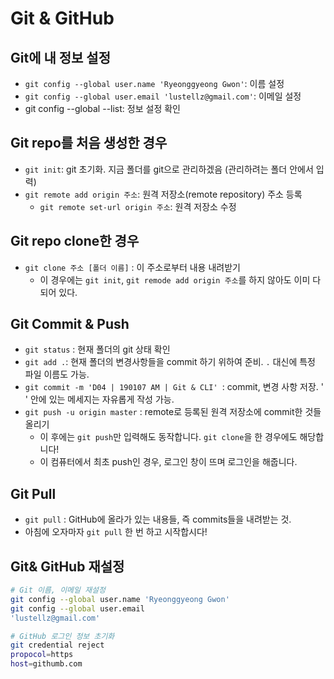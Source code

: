# Git & GitHub

## Git에 내 정보 설정

- `git config --global user.name 'Ryeonggyeong Gwon'`: 이름 설정
- `git config --global user.email 'lustellz@gmail.com'`: 이메일 설정
- git config --global --list: 정보 설정 확인

## Git repo를 처음 생성한 경우

- `git init`: git 초기화. 지금 폴더를 git으로 관리하겠음 (관리하려는 폴더 안에서 입력)
- `git remote add origin 주소`: 원격 저장소(remote repository) 주소 등록
  - `git remote set-url origin 주소`: 원격 저장소 수정

## Git repo clone한 경우

- `git clone 주소 [폴더 이름]` : 이 주소로부터 내용 내려받기
  - 이 경우에는 `git init`, `git remode add origin 주소`를 하지 않아도 이미 다 되어 있다.

## Git Commit & Push

- `git status` : 현재 폴더의 git 상태 확인
- `git add .`: 현재 폴더의 변경사항들을 commit 하기 위하여 준비. `.` 대신에 특정 파일 이름도 가능.
- `git commit -m 'D04 | 190107 AM | Git & CLI' `: commit, 변경 사항 저장. ' ' 안에 있는 메세지는 자유롭게 작성 가능.
- `git push -u origin master` : remote로 등록된 원격 저장소에 commit한 것들 올리기
  - 이 후에는 `git push`만 입력해도 동작합니다. `git clone`을 한 경우에도 해당합니다!
  - 이 컴퓨터에서 최초 push인 경우, 로그인 창이 뜨며 로그인을 해줍니다.

## Git Pull

- `git pull` : GitHub에 올라가 있는 내용들, 즉 commits들을 내려받는 것.
- 아침에 오자마자 `git pull` 한 번 하고 시작합시다!



## Git& GitHub 재설정

```bash
# Git 이름, 이메일 재설정
git config --global user.name 'Ryeonggyeong Gwon'
git config --global user.email
'lustellz@gmail.com'

# GitHub 로그인 정보 초기화
git credential reject
propocol=https
host=githumb.com
```





